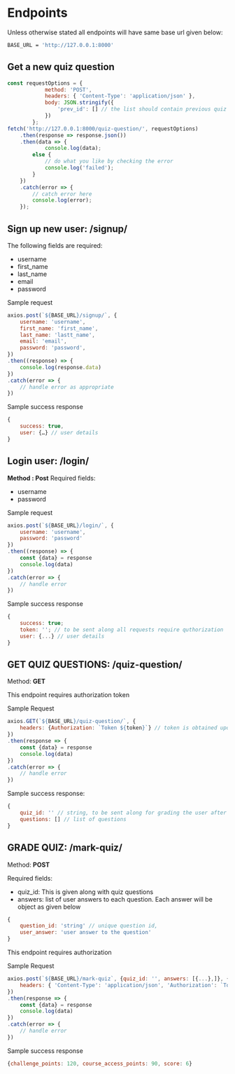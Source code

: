 # Endpoints

Unless otherwise stated all endpoints will have same base url given below:

```sh
BASE_URL = 'http://127.0.0.1:8000'
```

## Get a new quiz question

``` js
const requestOptions = {
            method: 'POST',
            headers: { 'Content-Type': 'application/json' },
            body: JSON.stringify({
                'prev_id': [] // the list should contain previous quiz id that the user has answered
            })
        };
fetch('http://127.0.0.1:8000/quiz-question/', requestOptions)
    .then(response => response.json())
    .then(data => {
            console.log(data);
        else {
            // do what you like by checking the error
            console.log('failed');
        }
    })
    .catch(error => {
        // catch error here
        console.log(error);
    });
```

## Sign up new user: /signup/

The following fields are required:

- username
- first_name
- last_name
- email
- password

Sample request

``` js
axios.post(`${BASE_URL}/signup/`, {
    username: 'username',
    first_name: 'first_name',
    last_name: 'lastt_name',
    email: 'email',
    password: 'password',
})
.then((response) => {
    console.log(response.data)
})
.catch(error => {
    // handle error as appropriate
})
```

Sample success response

```js
{
    success: true,
    user: {…} // user details
}
```

## Login user: /login/

**Method : Post**
Required fields:

- username
- password

Sample request

```js
axios.post(`${BASE_URL}/login/`, {
    username: 'username',
    password: 'password'
})
.then((response) => {
    const {data} = response
    console.log(data)
})
.catch(error => {
    // handle error
})
```

Sample success response

```js
{
    success: true;
    token: ''; // to be sent along all requests require quthorization
    user: {...} // user details
}
```

## GET QUIZ QUESTIONS: /quiz-question/

Method: **GET**

This endpoint requires authorization token

Sample Request

```js
axios.GET(`${BASE_URL}/quiz-question/`, {
    headers: {Authorization: `Token ${token}`} // token is obtained upon logging in
})
.then(response => {
    const {data} = response
    console.log(data)
})
.catch(error => {
    // handle error
})
```

Sample success response:

```js
{
    quiz_id: '' // string, to be sent along for grading the user after completing the quiz
    questions: [] // list of questions 
}
```

## GRADE QUIZ: /mark-quiz/

Method: **POST**

Required fields:

- quiz_id: This is given along with quiz questions
- answers: list of user answers to each question. Each answer will be object as given below

```js
{
    question_id: 'string' // unique question id,
    user_answer: 'user answer to the question'
}
```

This endpoint requires authorization

Sample Request

```js
axios.post(`${BASE_URL}/mark-quiz`, {quiz_id: '', answers: [{...},]}, {
    headers: { 'Content-Type': 'application/json', 'Authorization': `Token ${token}` }
})
.then(response => {
    const {data} = response
    console.log(data)
})
.catch(error => {
    // handle error
})
```

Sample success response

```js
{challenge_points: 120, course_access_points: 90, score: 6}
```
